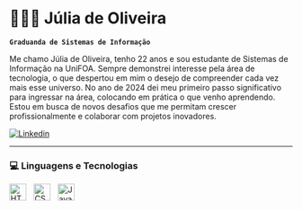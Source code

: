 # 👩🏻‍💻 Júlia de Oliveira

**`Graduanda de Sistemas de Informação`**

Me chamo Júlia de Oliveira, tenho 22 anos e sou estudante de Sistemas de Informação na UniFOA. Sempre demonstrei interesse pela área de tecnologia, o que despertou em mim o desejo de compreender cada vez mais esse universo. No ano de 2024 dei meu primeiro passo significativo para ingressar na área, colocando em prática o que venho aprendendo. Estou em busca de novos desafios que me permitam crescer profissionalmente e colaborar com projetos inovadores. 

<p align="left">
    <a href="https://www.linkedin.com/in/j%C3%BAlia-de-oliveira-4a0991386?utm_source=share&utm_campaign=share_via&utm_content=profile&utm_medium=android_app">
        <img 
            title="Linkedin" 
            src="https://img.shields.io/badge/LinkedIn-0077B5?style=for-the-badge&logo=linkedin&logoColor=white"
        />
    </a>       
</p>

---

### 💻 Linguagens e Tecnologias

<img 
    align="left" 
    alt="HTML"
    title="HTML" 
    width="30px" 
    style="padding-right: 10px;" 
    src="https://cdn.jsdelivr.net/gh/devicons/devicon@latest/icons/html5/html5-original.svg" 
/>
<img 
    align="left" 
    alt="CSS" 
    title="CSS"
    width="30px" 
    style="padding-right: 10px;" 
    src="https://cdn.jsdelivr.net/gh/devicons/devicon@latest/icons/css3/css3-original.svg" 
/>
<img 
    align="left" 
    alt="JavaScript" 
    title="JavaScript"
    width="30px" 
    style="padding-right: 10px;" 
    src="https://cdn.jsdelivr.net/gh/devicons/devicon@latest/icons/javascript/javascript-original.svg" 
/>
